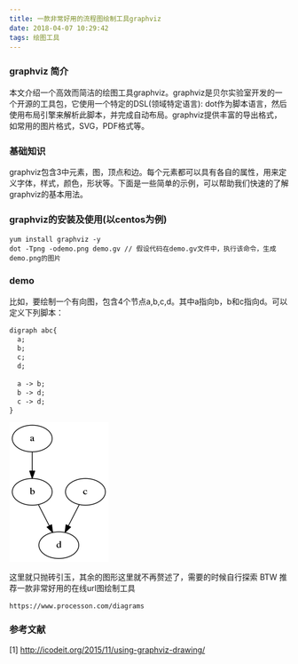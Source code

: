 ```yaml
---
title: 一款非常好用的流程图绘制工具graphviz
date: 2018-04-07 10:29:42
tags: 绘图工具
---
```

### graphviz 简介
本文介绍一个高效而简洁的绘图工具graphviz。graphviz是贝尔实验室开发的一个开源的工具包，它使用一个特定的DSL(领域特定语言): dot作为脚本语言，然后使用布局引擎来解析此脚本，并完成自动布局。graphviz提供丰富的导出格式，如常用的图片格式，SVG，PDF格式等。

### 基础知识
graphviz包含3中元素，图，顶点和边。每个元素都可以具有各自的属性，用来定义字体，样式，颜色，形状等。下面是一些简单的示例，可以帮助我们快速的了解graphviz的基本用法。

### graphviz的安装及使用(以centos为例)
```
yum install graphviz -y
dot -Tpng -odemo.png demo.gv // 假设代码在demo.gv文件中，执行该命令，生成demo.png的图片

```
### demo
比如，要绘制一个有向图，包含4个节点a,b,c,d。其中a指向b，b和c指向d。可以定义下列脚本：

```
digraph abc{
  a;
  b;
  c;
  d;
 
  a -> b;
  b -> d;
  c -> d;
}
```
![demo图](/img/graphvizdemo.png)

这里就只抛砖引玉，其余的图形这里就不再赘述了，需要的时候自行探索
BTW 推荐一款非常好用的在线url图绘制工具
```
https://www.processon.com/diagrams
```
### 参考文献
[1] http://icodeit.org/2015/11/using-graphviz-drawing/
